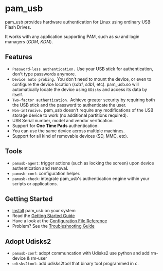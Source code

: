 pam\_usb
========

pam\_usb provides hardware authentication for Linux using ordinary USB Flash Drives.

It works with any application supporting PAM, such as _su_ and login managers (_GDM_, _KDM_).

Features
--------

* `Password-less authentication.` Use your USB stick for authentication, don't type passwords anymore.
* `Device auto probing.` You don't need to mount the device, or even to configure the device location (_sda1_, _sdb1_, etc). pam\_usb.so will automatically locate the device using `UDisks` and access its data by itself.
* `Two-factor authentication.` Achieve greater security by requiring both the USB stick and the password to authenticate the user.
* `Non-intrusive.` pam\_usb doesn't require any modifications of the USB storage device to work (no additional partitions required).
* USB Serial number, model and vendor verification.
* Support for **One Time Pads** authentication.
* You can use the same device across multiple machines.
* Support for all kind of removable devices (SD, MMC, etc).

Tools
-----
* `pamusb-agent`: trigger actions (such as locking the screen) upon device authentication and removal.
* `pamusb-conf`: configuration helper.
* `pamusb-check`: integrate pam\_usb's authentication engine within your scripts or applications.

Getting Started
----------------
* [Install](https://wiki.github.com/aluzzardi/pam_usb/Install) pam_usb on your system
* Read the [Getting Started Guide](https://wiki.github.com/aluzzardi/pam_usb/Getting-Started)
* Have a look at the [Configuration File Reference](https://wiki.github.com/aluzzardi/pam_usb/Configuration)
* Problem? See the [Troubleshooting Guide](https://wiki.github.com/aluzzardi/pam_usb/Troubleshooting)

Adopt Udisks2
---------------
* `pamusb-conf`: adopt communcation with Udisks2 use python and add rm-device & rm-user
* `udisks2tool`: add udisks2tool that binary tool programmed in c.
